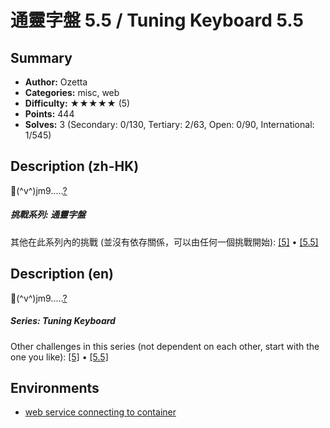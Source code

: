 通靈字盤 5.5 / Tuning Keyboard 5.5
===

## Summary

* **Author:** Ozetta
* **Categories:** misc, web
* **Difficulty:** ★★★★★ (5)
* **Points:** 444
* **Solves:** 3 (Secondary: 0/130, Tertiary: 2/63, Open: 0/90, International: 1/545)

## Description (zh-HK)

🫵(^v^)jm9.....[?](https://c59b-tuning-keyboard-5-5.hkcert24.pwnable.hk)

##### 挑戰系列: 通靈字盤

其他在此系列內的挑戰 (並沒有依存關係，可以由任何一個挑戰開始): [[5]](/challenges/737170479) • [[5.5]](/challenges/377742175)

## Description (en)

🫵(^v^)jm9.....[?](https://c59b-tuning-keyboard-5-5.hkcert24.pwnable.hk)

##### Series: Tuning Keyboard

Other challenges in this series (not dependent on each other, start with the one you like): [[5]](/challenges/737170479) • [[5.5]](/challenges/377742175)



## Environments

- [web service connecting to container](env)


